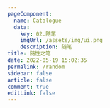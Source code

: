 ```yaml
---
pageComponent: 
  name: Catalogue
  data: 
    key: 02.随笔
    imgUrl: /assets/img/ui.png
    description: 随笔
title: 随性之笔
date: 2022-05-19 15:02:35
permalink: /random
sidebar: false
article: false
comment: true
editLink: false
---
```

<!--
 * @Author: leiwuhen-67 2811401616@qq.com
 * @Date: 2022-05-19 15:42:03
 * @LastEditors: leiwuhen-67 2811401616@qq.com
 * @LastEditTime: 2024-07-01 15:23:06
 * @FilePath: /vuepress-theme-vdoing-template/docs/00.目录页/02.随笔.md
-->
